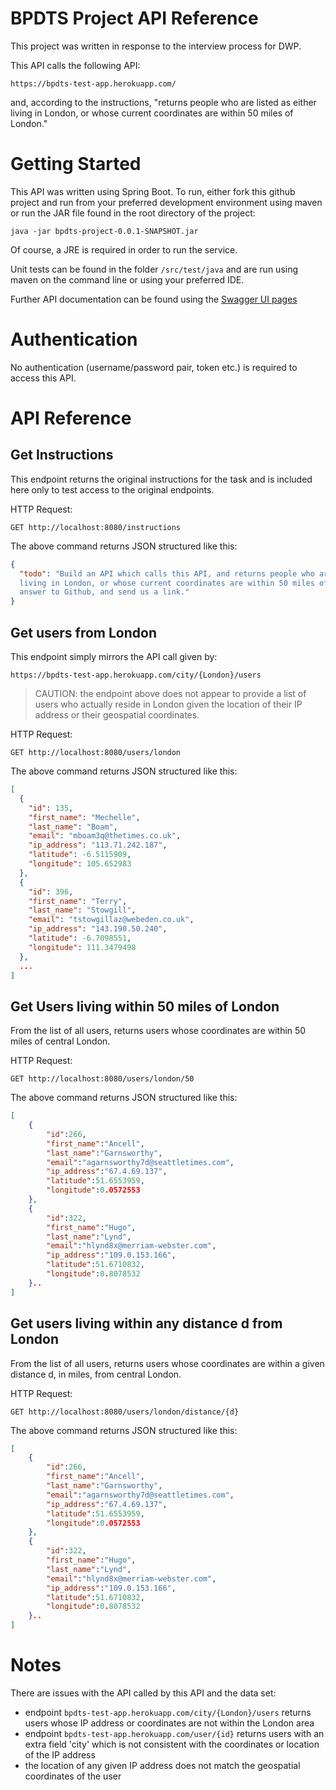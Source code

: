 # BPDTS Project API Reference
This project was written in response to the interview process for DWP.

This API calls the following API:

`https://bpdts-test-app.herokuapp.com/`

and, according to the instructions, "returns people who are listed as either living in London, or whose current coordinates are within 50 miles of London."


# Getting Started

This API was written using Spring Boot. To run, either fork this github project and run from your preferred development environment using maven or run the JAR file found in the root directory of the project:

`java -jar bpdts-project-0.0.1-SNAPSHOT.jar`

Of course, a JRE is required in order to run the service.

Unit tests can be found in the folder `/src/test/java` and are run using maven on the command line or using your preferred IDE.

Further API documentation can be found using the [Swagger UI pages](http://localhost:8080/swagger-ui.html)

# Authentication

No authentication (username/password pair, token etc.) is required to access this API.

# API Reference

## Get Instructions
This endpoint returns the original instructions for the task and is included here only to test access to the original endpoints.

HTTP Request:

`GET http://localhost:8080/instructions`

The above command returns JSON structured like this:

```json
{
  "todo": "Build an API which calls this API, and returns people who are listed as either 
  living in London, or whose current coordinates are within 50 miles of London. Push the 
  answer to Github, and send us a link."
}
```

## Get users from London
This endpoint simply mirrors the API call given by:

`https://bpdts-test-app.herokuapp.com/city/{London}/users`

> CAUTION: the endpoint above does not appear to provide a list of users who actually reside in London given the location of their IP address or their geospatial coordinates.

HTTP Request:

`GET http://localhost:8080/users/london`

The above command returns JSON structured like this:

```json
[
  {
    "id": 135,
    "first_name": "Mechelle",
    "last_name": "Boam",
    "email": "mboam3q@thetimes.co.uk",
    "ip_address": "113.71.242.187",
    "latitude": -6.5115909,
    "longitude": 105.652983
  },
  {
    "id": 396,
    "first_name": "Terry",
    "last_name": "Stowgill",
    "email": "tstowgillaz@webeden.co.uk",
    "ip_address": "143.190.50.240",
    "latitude": -6.7098551,
    "longitude": 111.3479498
  },
  ...
]
```

## Get Users living within 50 miles of London
From the list of all users, returns users whose coordinates are within 50 miles of central London.

HTTP Request:

`GET http://localhost:8080/users/london/50`

The above command returns JSON structured like this:

```json
[
	{
		"id":266,
		"first_name":"Ancell",
		"last_name":"Garnsworthy",
		"email":"agarnsworthy7d@seattletimes.com",
		"ip_address":"67.4.69.137",
		"latitude":51.6553959,
		"longitude":0.0572553
	},
	{
		"id":322,
		"first_name":"Hugo",
		"last_name":"Lynd",
		"email":"hlynd8x@merriam-webster.com",
		"ip_address":"109.0.153.166",
		"latitude":51.6710832,
		"longitude":0.8078532
	}..
]
```

## Get users living within any distance d from London
From the list of all users, returns users whose coordinates are within a given distance d, in miles, from central London.

HTTP Request:

`GET http://localhost:8080/users/london/distance/{d}`

The above command returns JSON structured like this:

```json
[
	{
		"id":266,
		"first_name":"Ancell",
		"last_name":"Garnsworthy",
		"email":"agarnsworthy7d@seattletimes.com",
		"ip_address":"67.4.69.137",
		"latitude":51.6553959,
		"longitude":0.0572553
	},
	{
		"id":322,
		"first_name":"Hugo",
		"last_name":"Lynd",
		"email":"hlynd8x@merriam-webster.com",
		"ip_address":"109.0.153.166",
		"latitude":51.6710832,
		"longitude":0.8078532
	}..
]
```

# Notes
There are issues with the API called by this API and the data set:
- endpoint `bpdts-test-app.herokuapp.com/city/{London}/users` returns users whose IP address or coordinates are not within the London area
- endpoint `bpdts-test-app.herokuapp.com/user/{id}` returns users with an extra field 'city' which is not consistent with the coordinates or location of the IP address
- the location of any given IP address does not match the geospatial coordinates of the user